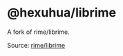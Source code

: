 # @hexuhua/librime

A fork of rime/librime.

Source: [rime/librime](https://github.com/rime/librime)
